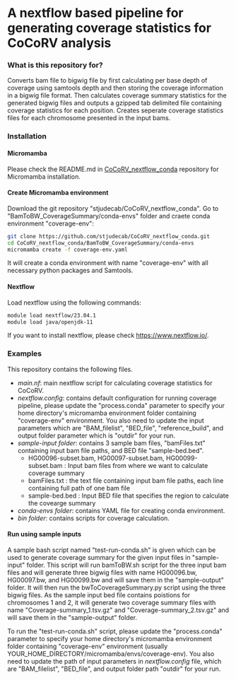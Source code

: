 # A nextflow based pipeline for generating coverage statistics for CoCoRV analysis #

### What is this repository for? ###
Converts bam file to bigwig file by first calculating per base depth of coverage using samtools depth and then storing the coverage information in a bigwig file format. Then calculates coverage summary statistics for the generated bigwig files and outputs a gzipped tab delimited file containing coverage statistics for each position. Creates seperate coverage statistics files for each chromosome presented in the input bams.

### Installation ###
#### Micromamba ####
Please check the README.md in [CoCoRV_nextflow_conda](https://github.com/stjudecab/CoCoRV_nextflow_conda) repository for Micromamba installation.

#### Create Micromamba environment ####
Download the git repository "stjudecab/CoCoRV_nextflow_conda". Go to "BamToBW_CoverageSummary/conda-envs" folder and craete conda environment "coverage-env":
```bash
git clone https://github.com/stjudecab/CoCoRV_nextflow_conda.git
cd CoCoRV_nextflow_conda/BamToBW_CoverageSummary/conda-envs
micromamba create -f coverage-env.yaml
```
It will create a conda environment with name "coverage-env" with all necessary python packages and Samtools.

#### Nextflow ####
Load nextflow using the following commands:
```bash
module load nextflow/23.04.1
module load java/openjdk-11
```
If you want to install nextflow, please check https://www.nextflow.io/.

### Examples ###
This repository contains the following files.

* *main.nf*: main nextflow script for calculating coverage statistics for CoCoRV.
* *nextflow.config*: contains default configuration for running coverage pipeline, please update the "process.conda" parameter to specify your home directory's micromamba environment folder containing "coverage-env" environment. You also need to update the input parameters which are "BAM_filelist", "BED_file", "reference_build", and output folder parameter which is "outdir" for your run.
* *sample-input folder*: contains 3 sample bam files, "bamFiles.txt" containing input bam file paths, and BED file "sample-bed.bed".
    * HG00096-subset.bam, HG00097-subset.bam, HG00099-subset.bam : Input bam files from where we want to calculate coverage summary
    * bamFiles.txt : the text file containing input bam file paths, each line containing full path of one bam file 
    * sample-bed.bed : Input BED file that specifies the region to calculate the covearge summary
* *conda-envs folder*: contains YAML file for creating conda environment.
* *bin folder*: contains scripts for coverage calculation.

#### Run using sample inputs ####
A sample bash script named "test-run-conda.sh" is given which can be used to generate coverage summary for the given input files in "sample-input" folder. This script will run bamToBW.sh script for the three input bam files and will generate three bigwig files with name HG00096.bw, HG00097.bw, and HG00099.bw and will save them in the "sample-output" folder. It will then run the bwToCoverageSummary.py script using the three bigwig files. As the sample input bed file contains poistions for chromosomes 1 and 2, it will generate two coverage summary files with name "Coverage-summary_1.tsv.gz" and "Coverage-summary_2.tsv.gz" and will save them in the "sample-output" folder.

To run the "test-run-conda.sh" script, please update the "process.conda" parameter to specify your home directory's micromamba environment folder containing "coverage-env" environment (usually YOUR_HOME_DIRECTORY/micromamba/envs/coverage-env). You also need to update the path of input parameters in *nextflow.config* file, which are "BAM_filelist", "BED_file", and output folder path "outdir" for your run.
